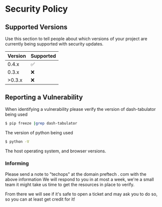 # Security Policy

## Supported Versions

Use this section to tell people about which versions of your project are
currently being supported with security updates.

| Version | Supported          |
| ------- | ------------------ |
| 0.4.x   | :white_check_mark: |
| 0.3.x   | :x:                |
| >0.3.x  | :x:                |


## Reporting a Vulnerability

When identifying a vulnerability please verify the version of dash-tabulator being used
```sh
$ pip freeze |grep dash-tabulator
```
The version of python being used
```sh
$ python -V
```
The host operating system, and browser versions.

### Informing 
Please send a note to "techops" at the domain preftech . com with the above information
We will respond to you in at most a week, we're a small team it might take us time to get the resources in place to verify. 

From there we will see if it's safe to open a ticket and may ask you to do so, so you can at least get credit for it! 
